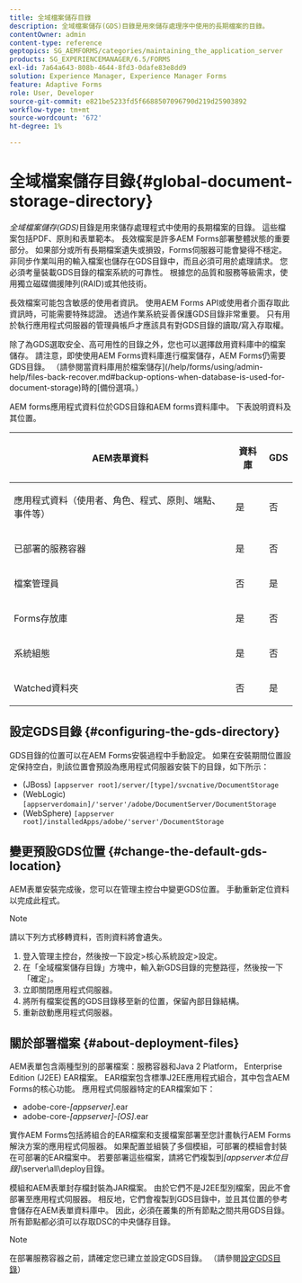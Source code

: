 ```yaml
---
title: 全域檔案儲存目錄
description: 全域檔案儲存(GDS)目錄是用來儲存處理序中使用的長期檔案的目錄。
contentOwner: admin
content-type: reference
geptopics: SG_AEMFORMS/categories/maintaining_the_application_server
products: SG_EXPERIENCEMANAGER/6.5/FORMS
exl-id: 7a64a643-808b-4644-8fd3-0dafe83e8dd9
solution: Experience Manager, Experience Manager Forms
feature: Adaptive Forms
role: User, Developer
source-git-commit: e821be5233fd5f6688507096790d219d25903892
workflow-type: tm+mt
source-wordcount: '672'
ht-degree: 1%

---
```


# 全域檔案儲存目錄{#global-document-storage-directory}

*全域檔案儲存(GDS)*&#x200B;目錄是用來儲存處理程式中使用的長期檔案的目錄。 這些檔案包括PDF、原則和表單範本。 長效檔案是許多AEM Forms部署整體狀態的重要部分。 如果部分或所有長期檔案遺失或損毀，Forms伺服器可能會變得不穩定。 非同步作業叫用的輸入檔案也儲存在GDS目錄中，而且必須可用於處理請求。 您必須考量裝載GDS目錄的檔案系統的可靠性。 根據您的品質和服務等級需求，使用獨立磁碟備援陣列(RAID)或其他技術。

長效檔案可能包含敏感的使用者資訊。 使用AEM Forms API或使用者介面存取此資訊時，可能需要特殊認證。 透過作業系統妥善保護GDS目錄非常重要。 只有用於執行應用程式伺服器的管理員帳戶才應該具有對GDS目錄的讀取/寫入存取權。

除了為GDS選取安全、高可用性的目錄之外，您也可以選擇啟用資料庫中的檔案儲存。 請注意，即使使用AEM Forms資料庫進行檔案儲存，AEM Forms仍需要GDS目錄。 （請參閱當資料庫用於檔案儲存](/help/forms/using/admin-help/files-back-recover.md#backup-options-when-database-is-used-for-document-storage)時的[備份選項。）

AEM forms應用程式資料位於GDS目錄和AEM forms資料庫中。 下表說明資料及其位置。

<table>
 <thead>
  <tr>
   <th><p>AEM表單資料</p></th>
   <th><p>資料庫</p></th>
   <th><p>GDS</p></th>
  </tr>
 </thead>
 <tbody>
  <tr>
   <td><p>應用程式資料（使用者、角色、程式、原則、端點、事件等）</p></td>
   <td><p>是</p></td>
   <td><p>否</p></td>
  </tr>
  <tr>
   <td><p>已部署的服務容器</p></td>
   <td><p>是</p></td>
   <td><p>否</p></td>
  </tr>
  <tr>
   <td><p>檔案管理員 </p></td>
   <td><p>否</p></td>
   <td><p>是</p></td>
  </tr>
  <tr>
   <td><p>Forms存放庫</p></td>
   <td><p>是</p></td>
   <td><p>否</p></td>
  </tr>
  <tr>
   <td><p>系統組態</p></td>
   <td><p>是</p></td>
   <td><p>否</p></td>
  </tr>
  <tr>
   <td><p>Watched資料夾</p></td>
   <td><p>否</p></td>
   <td><p>是</p></td>
  </tr>
 </tbody>
</table>

## 設定GDS目錄 {#configuring-the-gds-directory}

GDS目錄的位置可以在AEM Forms安裝過程中手動設定。 如果在安裝期間位置設定保持空白，則該位置會預設為應用程式伺服器安裝下的目錄，如下所示：

* (JBoss) `[appserver root]/server/[type]/svcnative/DocumentStorage`
* (WebLogic) `[appserverdomain]/'server'/adobe/DocumentServer/DocumentStorage`
* (WebSphere) `[appserver root]/installedApps/adobe/'server'/DocumentStorage`

## 變更預設GDS位置 {#change-the-default-gds-location}

AEM表單安裝完成後，您可以在管理主控台中變更GDS位置。 手動重新定位資料以完成此程式。

>[!NOTE]
>
>請以下列方式移轉資料，否則資料將會遺失。

1. 登入管理主控台，然後按一下設定>核心系統設定>設定。
1. 在「全域檔案儲存目錄」方塊中，輸入新GDS目錄的完整路徑，然後按一下「確定」。
1. 立即關閉應用程式伺服器。
1. 將所有檔案從舊的GDS目錄移至新的位置，保留內部目錄結構。
1. 重新啟動應用程式伺服器。

## 關於部署檔案 {#about-deployment-files}

AEM表單包含兩種型別的部署檔案：服務容器和Java 2 Platform， Enterprise Edition (J2EE) EAR檔案。 EAR檔案包含標準J2EE應用程式組合，其中包含AEM Forms的核心功能。 應用程式伺服器特定的EAR檔案如下：

* adobe-core-*[appserver]*.ear
* adobe-core-*[appserver]*-*[OS]*.ear

實作AEM Forms包括將組合的EAR檔案和支援檔案部署至您計畫執行AEM Forms解決方案的應用程式伺服器。 如果配置並組裝了多個模組，可部署的模組會封裝在可部署的EAR檔案中。 若要部署這些檔案，請將它們複製到&#x200B;*[appserver本位目錄]*\server\all\deploy目錄。

模組和AEM表單封存檔封裝為JAR檔案。 由於它們不是J2EE型別檔案，因此不會部署至應用程式伺服器。 相反地，它們會複製到GDS目錄中，並且其位置的參考會儲存在AEM表單資料庫中。 因此，必須在叢集的所有節點之間共用GDS目錄。 所有節點都必須可以存取DSC的中央儲存目錄。

>[!NOTE]
>
>在部署服務容器之前，請確定您已建立並設定GDS目錄。 （請參閱[設定GDS目錄](global-document-storage-directory.md#configuring-the-gds-directory)）
